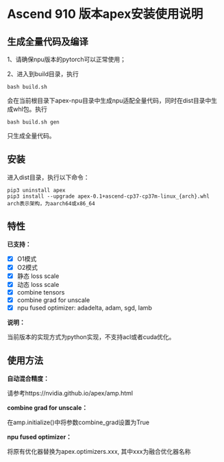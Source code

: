 # Ascend 910 版本apex安装使用说明


## 生成全量代码及编译
1、请确保npu版本的pytorch可以正常使用；

2、进入到build目录，执行
```
bash build.sh
```
会在当前根目录下apex-npu目录中生成npu适配全量代码，同时在dist目录中生成whl包。执行
```
bash build.sh gen
```
只生成全量代码。


## 安装
进入dist目录，执行以下命令：
```
pip3 uninstall apex
pip3 install --upgrade apex-0.1+ascend-cp37-cp37m-linux_{arch}.whl arch表示架构，为aarch64或x86_64
```


## 特性
**已支持：**
- [x] O1模式
- [x] O2模式
- [x] 静态 loss scale
- [x] 动态 loss scale
- [x] combine tensors
- [x] combine grad for unscale
- [x] npu fused optimizer: adadelta, adam, sgd, lamb

**说明：**

当前版本的实现方式为python实现，不支持acl或者cuda优化。


## 使用方法
**自动混合精度：**

请参考https://nvidia.github.io/apex/amp.html

**combine grad for unscale：**

在amp.initialize()中将参数combine_grad设置为True

**npu fused optimizer：**

将原有优化器替换为apex.optimizers.xxx, 其中xxx为融合优化器名称

